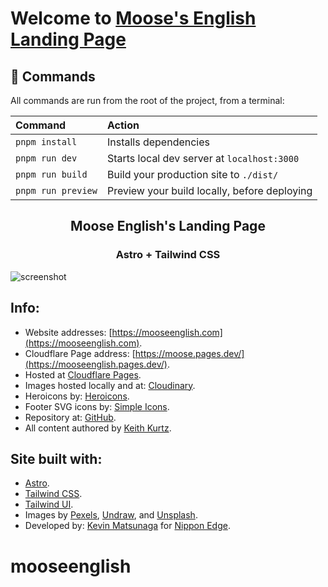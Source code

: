# Welcome to [Moose's English Landing Page](https://mooseenglish.com)

## 🧞 Commands

All commands are run from the root of the project, from a terminal:

| Command            | Action                                       |
| :----------------- | :------------------------------------------- |
| `pnpm install`     | Installs dependencies                        |
| `pnpm run dev`     | Starts local dev server at `localhost:3000`  |
| `pnpm run build`   | Build your production site to `./dist/`      |
| `pnpm run preview` | Preview your build locally, before deploying |

<h2 align="center">
Moose English's Landing Page
</h2>
<h3 align="center">
Astro + Tailwind CSS
</h3>

![screenshot](https://res.cloudinary.com/shinkirin/image/upload/v1661694295/mooseenglish/mooseenglish-github.png)

## Info:

- Website addresses: [https://mooseenglish.com](https://mooseenglish.com).
- Cloudflare Page address: [https://moose.pages.dev/](https://mooseenglish.pages.dev/).
- Hosted at [Cloudflare Pages](https://pages.cloudflare.com/).
- Images hosted locally and at: [Cloudinary](https://cloudinary.com).
- Heroicons by: [Heroicons](https://heroicons.com/).
- Footer SVG icons by: [Simple Icons](https://simpleicons.org/).
- Repository at: [GitHub](https://github.com/nippon-dev/mooseenglish).
- All content authored by [Keith Kurtz](https://mooseenglish.com).

## Site built with:

- [Astro](https://astro.build).
- [Tailwind CSS](https://docs.astro.build/en/guides/integrations-guide/tailwind/).
- [Tailwind UI](https://tailwindui.com).
- Images by [Pexels](https://www.pexels.com), [Undraw](https://undraw.io), and [Unsplash](https://unsplash.com).
- Developed by: [Kevin Matsunaga](https://kevinmatsunaga.com) for [Nippon Edge](https://nippon.dev).

# mooseenglish
